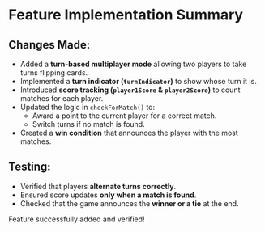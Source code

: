 # Feature Implementation Summary

## Changes Made:
- Added a **turn-based multiplayer mode** allowing two players to take turns flipping cards.
- Implemented a **turn indicator (`turnIndicator`)** to show whose turn it is.
- Introduced **score tracking (`player1Score` & `player2Score`)** to count matches for each player.
- Updated the logic in `checkForMatch()` to:
  - Award a point to the current player for a correct match.
  - Switch turns if no match is found.
- Created a **win condition** that announces the player with the most matches.

## Testing:
- Verified that players **alternate turns correctly**.
- Ensured score updates **only when a match is found**.
- Checked that the game announces the **winner or a tie** at the end.

Feature successfully added and verified!
